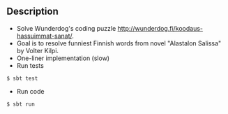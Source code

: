 Description
-----------
- Solve Wunderdog's coding puzzle http://wunderdog.fi/koodaus-hassuimmat-sanat/.
- Goal is to resolve funniest Finnish words from novel "Alastalon Salissa" by Volter Kilpi.
- One-liner implementation (slow)
- Run tests
```
$ sbt test
```
- Run code
```
$ sbt run
```
